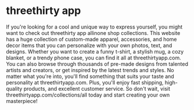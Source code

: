 # threethirty app
If you're looking for a cool and unique way to express yourself, you might want to check out threethirty app allinone shop collections. This website has a huge collection of custom-made apparel, accessories, and home decor items that you can personalize with your own photos, text, and designs. Whether you want to create a funny t-shirt, a stylish mug, a cozy blanket, or a trendy phone case, you can find it all at threethirtyapp.com. You can also browse through thousands of pre-made designs from talented artists and creators, or get inspired by the latest trends and styles. No matter what you're into, you'll find something that suits your taste and personality at threethirtyapp.com. Plus, you'll enjoy fast shipping, high-quality products, and excellent customer service. So don't wait, visit threethirtyapp.com/collections/all today and start creating your own masterpiece!
